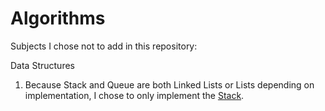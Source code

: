 # Algorithms

Subjects I chose not to add in this repository:

Data Structures
  1. Because Stack and Queue are both Linked Lists or Lists depending on implementation, I chose to only implement the [Stack](https://github.com/Alexsandrux/Algorithms/tree/main/Stack). 
